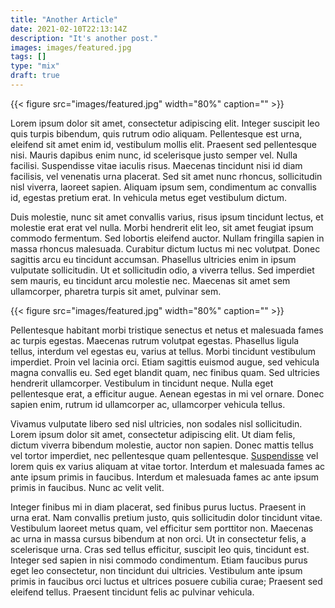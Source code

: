 ```yaml
---
title: "Another Article"
date: 2021-02-10T22:13:14Z
description: "It's another post."
images: images/featured.jpg
tags: []
type: "mix"
draft: true
---
```


{{< figure src="images/featured.jpg" width="80%" caption="" >}}

Lorem ipsum dolor sit amet, consectetur adipiscing elit. Integer suscipit leo quis turpis bibendum, quis rutrum odio aliquam. Pellentesque est urna, eleifend sit amet enim id, vestibulum mollis elit. Praesent sed pellentesque nisi. Mauris dapibus enim nunc, id scelerisque justo semper vel. Nulla facilisi. Suspendisse vitae iaculis risus. Maecenas tincidunt nisi id diam facilisis, vel venenatis urna placerat. Sed sit amet nunc rhoncus, sollicitudin nisl viverra, laoreet sapien. Aliquam ipsum sem, condimentum ac convallis id, egestas pretium erat. In vehicula metus eget vestibulum dictum.

Duis molestie, nunc sit amet convallis varius, risus ipsum tincidunt lectus, et molestie erat erat vel nulla. Morbi hendrerit elit leo, sit amet feugiat ipsum commodo fermentum. Sed lobortis eleifend auctor. Nullam fringilla sapien in massa rhoncus malesuada. Curabitur dictum luctus mi nec volutpat. Donec sagittis arcu eu tincidunt accumsan. Phasellus ultricies enim in ipsum vulputate sollicitudin. Ut et sollicitudin odio, a viverra tellus. Sed imperdiet sem mauris, eu tincidunt arcu molestie nec. Maecenas sit amet sem ullamcorper, pharetra turpis sit amet, pulvinar sem.

{{< figure src="images/featured.jpg" width="80%" caption="" >}}

Pellentesque habitant morbi tristique senectus et netus et malesuada fames ac turpis egestas. Maecenas rutrum volutpat egestas. Phasellus ligula tellus, interdum vel egestas eu, varius at tellus. Morbi tincidunt vestibulum imperdiet. Proin vel lacinia orci. Etiam sagittis euismod augue, sed vehicula magna convallis eu. Sed eget blandit quam, nec finibus quam. Sed ultricies hendrerit ullamcorper. Vestibulum in tincidunt neque. Nulla eget pellentesque erat, a efficitur augue. Aenean egestas in mi vel ornare. Donec sapien enim, rutrum id ullamcorper ac, ullamcorper vehicula tellus.

Vivamus vulputate libero sed nisl ultricies, non sodales nisl sollicitudin. Lorem ipsum dolor sit amet, consectetur adipiscing elit. Ut diam felis, dictum viverra bibendum molestie, auctor non sapien. Donec mattis tellus vel tortor imperdiet, nec pellentesque quam pellentesque. [Suspendisse](https://www.wikihow.com/Main-Page) vel lorem quis ex varius aliquam at vitae tortor. Interdum et malesuada fames ac ante ipsum primis in faucibus. Interdum et malesuada fames ac ante ipsum primis in faucibus. Nunc ac velit velit.

Integer finibus mi in diam placerat, sed finibus purus luctus. Praesent in urna erat. Nam convallis pretium justo, quis sollicitudin dolor tincidunt vitae. Vestibulum laoreet metus quam, vel efficitur sem porttitor non. Maecenas ac urna in massa cursus bibendum at non orci. Ut in consectetur felis, a scelerisque urna. Cras sed tellus efficitur, suscipit leo quis, tincidunt est. Integer sed sapien in nisi commodo condimentum. Etiam faucibus purus eget leo consectetur, non tincidunt dui ultricies. Vestibulum ante ipsum primis in faucibus orci luctus et ultrices posuere cubilia curae; Praesent sed eleifend tellus. Praesent tincidunt felis ac pulvinar vehicula.